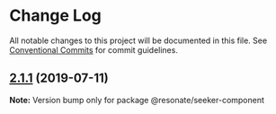 # Change Log

All notable changes to this project will be documented in this file.
See [Conventional Commits](https://conventionalcommits.org) for commit guidelines.

## [2.1.1](https://github.com/resonatecoop/stream2own/compare/@resonate/seeker-component@2.1.0...@resonate/seeker-component@2.1.1) (2019-07-11)

**Note:** Version bump only for package @resonate/seeker-component
